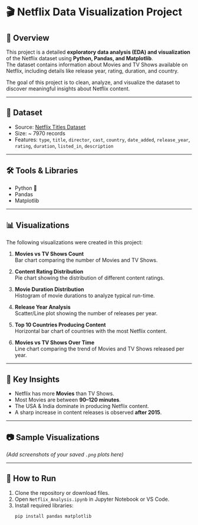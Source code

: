 # 🎬 Netflix Data Visualization Project

## 📌 Overview
This project is a detailed **exploratory data analysis (EDA) and visualization** of the Netflix dataset using **Python, Pandas, and Matplotlib**.  
The dataset contains information about Movies and TV Shows available on Netflix, including details like release year, rating, duration, and country.

The goal of this project is to clean, analyze, and visualize the dataset to discover meaningful insights about Netflix content.

---

## 📂 Dataset
- Source: [Netflix Titles Dataset](https://www.kaggle.com/shivamb/netflix-shows)  
- Size: ~ 7970 records  
- Features: `type`, `title`, `director`, `cast`, `country`, `date_added`, `release_year`, `rating`, `duration`, `listed_in`, `description`

---

## 🛠️ Tools & Libraries
- Python 🐍  
- Pandas  
- Matplotlib  

---

## 📊 Visualizations
The following visualizations were created in this project:

1. **Movies vs TV Shows Count**  
   Bar chart comparing the number of Movies and TV Shows.  

2. **Content Rating Distribution**  
   Pie chart showing the distribution of different content ratings.  

3. **Movie Duration Distribution**  
   Histogram of movie durations to analyze typical run-time.  

4. **Release Year Analysis**  
   Scatter/Line plot showing the number of releases per year.  

5. **Top 10 Countries Producing Content**  
   Horizontal bar chart of countries with the most Netflix content.  

6. **Movies vs TV Shows Over Time**  
   Line chart comparing the trend of Movies and TV Shows released per year.  

---

## 🔑 Key Insights
- Netflix has more **Movies** than TV Shows.  
- Most Movies are between **90–120 minutes**.  
- The USA & India dominate in producing Netflix content.  
- A sharp increase in content releases is observed **after 2015**.  

---

## 📷 Sample Visualizations

*(Add screenshots of your saved `.png` plots here)*  

---

## 🚀 How to Run
1. Clone the repository or download files.  
2. Open `Netflix_Analysis.ipynb` in Jupyter Notebook or VS Code.  
3. Install required libraries:  
   ```bash
   pip install pandas matplotlib

